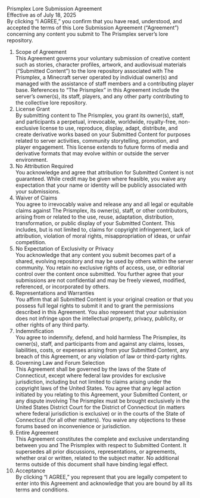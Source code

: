 Prismplex Lore Submission Agreement\
Effective as of July 18, 2025\
By clicking “I AGREE,” you confirm that you have read, understood, and accepted the terms of this Lore Submission Agreement (“Agreement”) concerning any content you submit to The Prismplex server’s lore repository.
1. Scope of Agreement\
This Agreement governs your voluntary submission of creative content such as stories, character profiles, artwork, and audiovisual materials (“Submitted Content”) to the lore repository associated with The Prismplex, a Minecraft server operated by individual owner(s) and managed with the assistance of staff members and a contributing player base. References to “The Prismplex” in this Agreement include the server’s owner(s), its staff, players, and any other party contributing to the collective lore repository.
2. License Grant\
By submitting content to The Prismplex, you grant its owner(s), staff, and participants a perpetual, irrevocable, worldwide, royalty-free, non-exclusive license to use, reproduce, display, adapt, distribute, and create derivative works based on your Submitted Content for purposes related to server activities, community storytelling, promotion, and player engagement. This license extends to future forms of media and derivative formats that may evolve within or outside the server environment.
3. No Attribution Required\
You acknowledge and agree that attribution for Submitted Content is not guaranteed. While credit may be given where feasible, you waive any expectation that your name or identity will be publicly associated with your submissions.
4. Waiver of Claims\
You agree to irrevocably waive and release any and all legal or equitable claims against The Prismplex, its owner(s), staff, or other contributors, arising from or related to the use, reuse, adaptation, distribution, transformation, or public display of your Submitted Content. This includes, but is not limited to, claims for copyright infringement, lack of attribution, violation of moral rights, misappropriation of ideas, or unfair competition.
5. No Expectation of Exclusivity or Privacy\
You acknowledge that any content you submit becomes part of a shared, evolving repository and may be used by others within the server community. You retain no exclusive rights of access, use, or editorial control over the content once submitted. You further agree that your submissions are not confidential and may be freely viewed, modified, referenced, or incorporated by others.
6. Representations and Warranties\
You affirm that all Submitted Content is your original creation or that you possess full legal rights to submit it and to grant the permissions described in this Agreement. You also represent that your submission does not infringe upon the intellectual property, privacy, publicity, or other rights of any third party.
7. Indemnification\
You agree to indemnify, defend, and hold harmless The Prismplex, its owner(s), staff, and participants from and against any claims, losses, liabilities, costs, or expenses arising from your Submitted Content, any breach of this Agreement, or any violation of law or third-party rights.
8. Governing Law and Forum Selection\
This Agreement shall be governed by the laws of the State of Connecticut, except where federal law provides for exclusive jurisdiction, including but not limited to claims arising under the copyright laws of the United States. You agree that any legal action initiated by you relating to this Agreement, your Submitted Content, or any dispute involving The Prismplex must be brought exclusively in the United States District Court for the District of Connecticut (in matters where federal jurisdiction is exclusive) or in the courts of the State of Connecticut (for all other matters). You waive any objections to these forums based on inconvenience or jurisdiction.
9. Entire Agreement\
This Agreement constitutes the complete and exclusive understanding between you and The Prismplex with respect to Submitted Content. It supersedes all prior discussions, representations, or agreements, whether oral or written, related to the subject matter. No additional terms outside of this document shall have binding legal effect.
10. Acceptance\
By clicking “I AGREE,” you represent that you are legally competent to enter into this Agreement and acknowledge that you are bound by all its terms and conditions.

